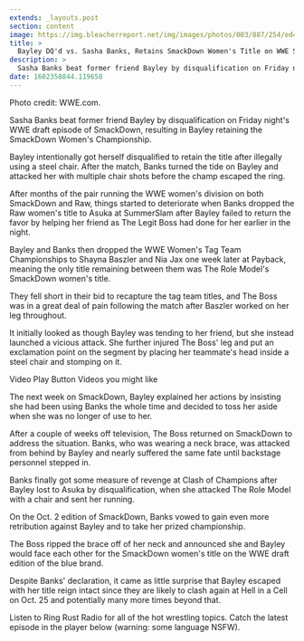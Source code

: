 ```yaml
--- 
extends: _layouts.post 
section: content 
image: https://img.bleacherreport.net/img/images/photos/003/887/254/ed4b6c36ef5ba62ba1ac5e548f2be2bf_crop_exact.jpg?w=1200&h=1200&q=75 
title: > 
  Bayley DQ'd vs. Sasha Banks, Retains SmackDown Women's Title on WWE SmackDown 
description: > 
  Sasha Banks beat former friend Bayley by disqualification on Friday night's WWE draft episode of SmackDown, resulting in Bayley retaining the SmackDown Women's Championship.After the match, Banks turned the tide on Bayley and attacked her with multiple chair shots before the champ escaped the ring.Bayley and Banks then dropped the WWE Women's Tag Team Championships to Shayna Baszler and Nia Jax one week later at Payback, meaning the only title remaining between them was The Role Model's SmackDown women's title.On the Oct. 2 edition of SmackDown, Banks vowed to gain even more retribution against Bayley and to take her prized championship.The Boss ripped the brace off of her neck and announced she and Bayley would face each other for the SmackDown women's title on the WWE draft edition of the blue brand. 
date: 1602358844.119658 
--- 
```

Photo credit: WWE.com.

Sasha Banks beat former friend Bayley by disqualification on Friday night's WWE draft episode of SmackDown, resulting in Bayley retaining the SmackDown Women's Championship.

Bayley intentionally got herself disqualified to retain the title after illegally using a steel chair. After the match, Banks turned the tide on Bayley and attacked her with multiple chair shots before the champ escaped the ring.

After months of the pair running the WWE women's division on both SmackDown and Raw, things started to deteriorate when Banks dropped the Raw women's title to Asuka at SummerSlam after Bayley failed to return the favor by helping her friend as The Legit Boss had done for her earlier in the night.

Bayley and Banks then dropped the WWE Women's Tag Team Championships to Shayna Baszler and Nia Jax one week later at Payback, meaning the only title remaining between them was The Role Model's SmackDown women's title.

They fell short in their bid to recapture the tag team titles, and The Boss was in a great deal of pain following the match after Baszler worked on her leg throughout.

It initially looked as though Bayley was tending to her friend, but she instead launched a vicious attack. She further injured The Boss' leg and put an exclamation point on the segment by placing her teammate's head inside a steel chair and stomping on it.

Video Play Button Videos you might like

The next week on SmackDown, Bayley explained her actions by insisting she had been using Banks the whole time and decided to toss her aside when she was no longer of use to her.

After a couple of weeks off television, The Boss returned on SmackDown to address the situation. Banks, who was wearing a neck brace, was attacked from behind by Bayley and nearly suffered the same fate until backstage personnel stepped in.

Banks finally got some measure of revenge at Clash of Champions after Bayley lost to Asuka by disqualification, when she attacked The Role Model with a chair and sent her running.

On the Oct. 2 edition of SmackDown, Banks vowed to gain even more retribution against Bayley and to take her prized championship.

The Boss ripped the brace off of her neck and announced she and Bayley would face each other for the SmackDown women's title on the WWE draft edition of the blue brand.

Despite Banks' declaration, it came as little surprise that Bayley escaped with her title reign intact since they are likely to clash again at Hell in a Cell on Oct. 25 and potentially many more times beyond that.

Listen to Ring Rust Radio for all of the hot wrestling topics. Catch the latest episode in the player below (warning: some language NSFW).